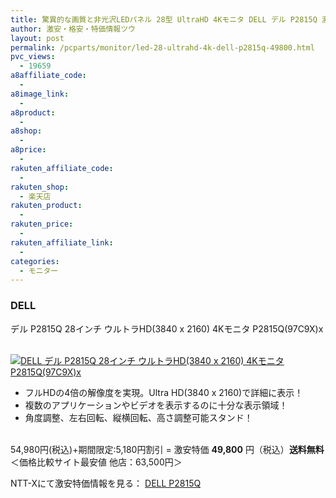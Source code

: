 ```yaml
---
title: 驚異的な画質と非光沢LEDパネル 28型 UltraHD 4Kモニタ DELL デル P2815Q 激安特価49,800円！送料無料！
author: 激安・格安・特価情報ツウ
layout: post
permalink: /pcparts/monitor/led-28-ultrahd-4k-dell-p2815q-49800.html
pvc_views:
  - 19659
a8affiliate_code:
  - 
a8image_link:
  - 
a8product:
  - 
a8shop:
  - 
a8price:
  - 
rakuten_affiliate_code:
  - 
rakuten_shop:
  - 楽天店
rakuten_product:
  - 
rakuten_price:
  - 
rakuten_affiliate_link:
  - 
categories:
  - モニター
---
```

### DELL  
デル P2815Q 28インチ ウルトラHD(3840 x 2160) 4Kモニタ P2815Q(97C9X)x

<div class="img-bg2 img_L">
  <a href="http://px.a8.net/svt/ejp?a8mat=ZYP6S+8IMA3E+S1Q+BWGDT&#038;a8ejpredirect=http://nttxstore.jp/_II_DE14655689" target="_blank"><br /> <img border="0" alt="DELL デル P2815Q 28インチ ウルトラHD(3840 x 2160) 4Kモニタ P2815Q(97C9X)x" src="http://i0.wp.com/image.nttxstore.jp/l2_images/D/DE/DE14655689.jpg?w=120" data-recalc-dims="1" /></a>
</div>

<!--more-->

  * フルHDの4倍の解像度を実現。Ultra HD(3840 x 2160)で詳細に表示！
  * 複数のアプリケーションやビデオを表示するのに十分な表示領域！
  * 角度調整、左右回転、縦横回転、高さ調整可能スタンド！

<br clear="all" />54,980円(税込)+期間限定:5,180円割引 = 激安特価 <span class="tokka-price"><strong>49,800</strong></span> 円（税込）**送料無料**  
＜価格比較サイト最安値 他店：63,500円＞  
  
NTT-Xにて激安特価情報を見る： <span class="fs150p"><a href="http://px.a8.net/svt/ejp?a8mat=ZYP6S+8IMA3E+S1Q+BWGDT&#038;a8ejpredirect=http://nttxstore.jp/_II_DE14655689" target="_blank">DELL P2815Q</a></span>
